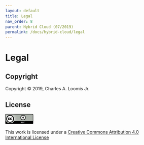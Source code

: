 ```yaml
---
layout: default
title: Legal
nav_order: 8
parent: Hybrid Cloud (07/2019)
permalink: /docs/hybrid-cloud/legal
---
```


# Legal

## Copyright

Copyright &copy; 2019, Charles A. Loomis Jr.

## License

![license-logo](assets/cc-license.png)

This work is licensed under a [Creative Commons Attribution 4.0
International
License](href="http://creativecommons.org/licenses/by/4.0/")
